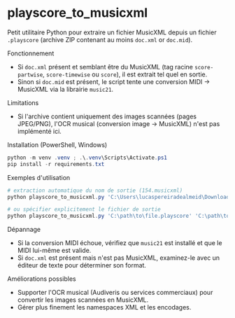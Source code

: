 # playscore_to_musicxml

Petit utilitaire Python pour extraire un fichier MusicXML depuis un fichier `.playscore` (archive ZIP contenant au moins `doc.xml` or `doc.mid`).

Fonctionnement
- Si `doc.xml` présent et semblant être du MusicXML (tag racine `score-partwise`, `score-timewise` ou `score`), il est extrait tel quel en sortie.
- Sinon si `doc.mid` est présent, le script tente une conversion MIDI -> MusicXML via la librairie `music21`.

Limitations
- Si l'archive contient uniquement des images scannées (pages JPEG/PNG), l'OCR musical (conversion image -> MusicXML) n'est pas implémenté ici.

Installation (PowerShell, Windows)
```powershell
python -m venv .venv ; .\.venv\Scripts\Activate.ps1
pip install -r requirements.txt
```

Exemples d'utilisation
```powershell
# extraction automatique du nom de sortie (154.musicxml)
python playscore_to_musicxml.py 'C:\Users\lucaspereiradealmeid\Downloads\154.playscore'

# ou spécifier explicitement le fichier de sortie
python playscore_to_musicxml.py 'C:\path\to\file.playscore' 'C:\path\to\out.musicxml'
```

Dépannage
- Si la conversion MIDI échoue, vérifiez que `music21` est installé et que le MIDI lui-même est valide.
- Si `doc.xml` est présent mais n'est pas MusicXML, examinez-le avec un éditeur de texte pour déterminer son format.

Améliorations possibles
- Supporter l'OCR musical (Audiveris ou services commerciaux) pour convertir les images scannées en MusicXML.
- Gérer plus finement les namespaces XML et les encodages.
